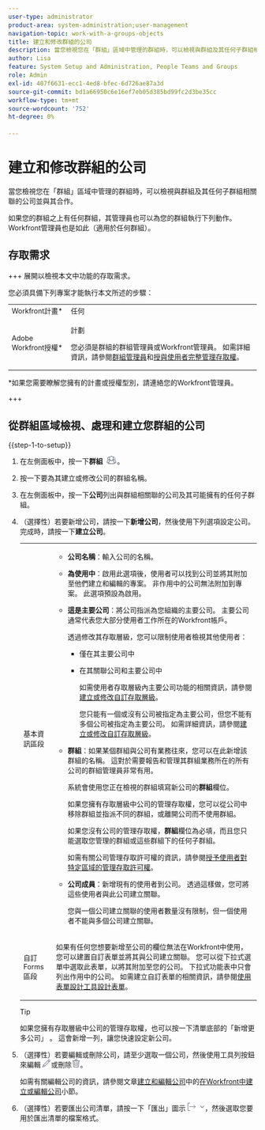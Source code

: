 ```yaml
---
user-type: administrator
product-area: system-administration;user-management
navigation-topic: work-with-a-groups-objects
title: 建立和修改群組的公司
description: 當您檢視您在「群組」區域中管理的群組時，可以檢視與群組及其任何子群組相關聯的公司並與其合作。
author: Lisa
feature: System Setup and Administration, People Teams and Groups
role: Admin
exl-id: 407f6631-ecc1-4ed8-bfec-6d726ae87a3d
source-git-commit: bd1a66950c6e16ef7eb05d385bd99fc2d3be35cc
workflow-type: tm+mt
source-wordcount: '752'
ht-degree: 0%

---
```


# 建立和修改群組的公司

當您檢視您在「群組」區域中管理的群組時，可以檢視與群組及其任何子群組相關聯的公司並與其合作。

如果您的群組之上有任何群組，其管理員也可以為您的群組執行下列動作。 Workfront管理員也是如此（適用於任何群組）。

## 存取需求

+++ 展開以檢視本文中功能的存取需求。

您必須具備下列專案才能執行本文所述的步驟：

<table style="table-layout:auto"> 
 <col> 
 <col> 
 <tbody> 
  <tr> 
   <td role="rowheader">Workfront計畫*</td> 
   <td>任何</td> 
  </tr> 
  <tr> 
   <td role="rowheader">Adobe Workfront授權*</td> 
   <td> <p>計劃 </p> <p>您必須是群組的群組管理員或Workfront管理員。 如需詳細資訊，請參閱<a href="../../../administration-and-setup/manage-groups/group-roles/group-administrators.md" class="MCXref xref" data-mc-variable-override="">群組管理員</a>和<a href="../../../administration-and-setup/add-users/configure-and-grant-access/grant-a-user-full-administrative-access.md" class="MCXref xref" data-mc-variable-override="">授與使用者完整管理存取權</a>。</p> </td> 
  </tr> 
 </tbody> 
</table>

&#42;如果您需要瞭解您擁有的計畫或授權型別，請連絡您的Workfront管理員。

+++

## 從群組區域檢視、處理和建立您群組的公司

{{step-1-to-setup}}

1. 在左側面板中，按一下&#x200B;**群組** ![](assets/groups-icon.png)。

1. 按一下要為其建立或修改公司的群組名稱。
1. 在左側面板中，按一下&#x200B;**公司**&#x200B;列出與群組相關聯的公司及其可能擁有的任何子群組。
1. （選擇性）若要新增公司，請按一下&#x200B;**新增公司**，然後使用下列選項設定公司。 完成時，請按一下&#x200B;**建立公司**。

   <table style="table-layout:auto"> 
    <col> 
    <col> 
    <tbody> 
     <tr> 
      <td role="rowheader">基本資訊區段</td> 
      <td> 
       <ul> 
        <li> <p><b>公司名稱</b>：輸入公司的名稱。</p> </li> 
        <li> <p><b>為使用中</b>：啟用此選項後，使用者可以找到公司並將其附加至他們建立和編輯的專案。 非作用中的公司無法附加到專案。 此選項預設為啟用。</p> </li> 
        <li> <p><b>這是主要公司</b>：將公司指派為您組織的主要公司。 主要公司通常代表您大部分使用者工作所在的Workfront帳戶。</p> <p>透過修改其存取層級，您可以限制使用者檢視其他使用者：</p> 
         <ul> 
          <li>僅在其主要公司中</li> 
          <li> <p>在其關聯公司和主要公司中</p> <p>如需使用者存取層級內主要公司功能的相關資訊，請參閱<a href="../../../administration-and-setup/add-users/configure-and-grant-access/create-modify-access-levels.md" class="MCXref xref" data-mc-variable-override="">建立或修改自訂存取層級</a>。</p> <p>您只能有一個或沒有公司被指定為主要公司，但您不能有多個公司被指定為主要公司。 如需詳細資訊，請參閱<a href="../../../administration-and-setup/add-users/configure-and-grant-access/create-modify-access-levels.md" class="MCXref xref" data-mc-variable-override="">建立或修改自訂存取層級</a>。</p> </li> 
         </ul> </li> 
        <li> <p><b>群組</b>：如果某個群組與公司有業務往來，您可以在此新增該群組的名稱。 這對於需要報告和管理其群組業務所在的所有公司的群組管理員非常有用。</p> <p data-mc-conditions="SnippetConditions-wf-groups.groups">系統會使用您正在檢視的群組填寫新公司的<strong>群組</strong>欄位。</p> <p data-mc-conditions="SnippetConditions-wf-groups.groups">如果您擁有存取層級中公司的管理存取權，您可以從公司中移除群組並指派不同的群組，或離開公司而不使用群組。</p> <p data-mc-conditions="SnippetConditions-wf-groups.groups">如果您沒有公司的管理存取權，<strong>群組</strong>欄位為必填，而且您只能選取您管理的群組或這些群組下的任何子群組。</p> <p data-mc-conditions="SnippetConditions-wf-groups.groups">如需有關公司管理存取許可權的資訊，請參閱<a href="../../../administration-and-setup/add-users/configure-and-grant-access/grant-users-admin-access-certain-areas.md" class="MCXref xref" data-mc-variable-override="">授予使用者對特定區域的管理存取許可權</a>。</p> </li> 
        <li> <p><b>公司成員</b>：新增現有的使用者到公司。 透過這樣做，您可將這些使用者與此公司建立關聯。</p> <p>您與一個公司建立關聯的使用者數量沒有限制，但一個使用者不能與多個公司建立關聯。</p> </li> 
       </ul> </td> 
     </tr>
     <tr> 
      <td role="rowheader">自訂Forms區段</td> 
      <td> <p>如果有任何您想要新增至公司的欄位無法在Workfront中使用，您可以建置自訂表單並將其與公司建立關聯。 您可以從下拉式選單中選取此表單，以將其附加至您的公司。 下拉式功能表中只會列出作用中的公司。 如需建立自訂表單的相關資訊，請參閱<a href="/help/quicksilver/administration-and-setup/customize-workfront/create-manage-custom-forms/form-designer/design-a-form/design-a-form.md">使用表單設計工具設計表單</a>。 </p> </td> 
     </tr> 
    </tbody> 
   </table>

   >[!TIP]
   >
   >如果您擁有存取層級中公司的管理存取權，也可以按一下清單底部的「新增更多公司」 。 這會新增一列，讓您快速設定新公司。

1. （選擇性）若要編輯或刪除公司，請至少選取一個公司，然後使用工具列按鈕來編輯![](assets/edit-icon.png)或刪除![](assets/delete.png)。

   如需有關編輯公司的資訊，請參閱文章[建立和編輯公司](../../../administration-and-setup/set-up-workfront/organizational-setup/create-and-edit-companies.md)中的[在Workfront中建立或編輯公司](../../../administration-and-setup/set-up-workfront/organizational-setup/create-and-edit-companies.md#adding-a-company-to-workfront)小節。

1. （選擇性）若要匯出公司清單，請按一下「匯出」圖示![](assets/export.png)，然後選取您要用於匯出清單的檔案格式。
